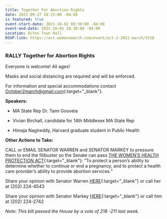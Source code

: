 ```yaml
---
title: Together For Abortion Rights
date: 2021-09-27 18:15:00 -04:00
is featured: true
event-start-date: 2021-10-02 09:30:00 -04:00
event-end-date: 2021-10-02 10:30:00 -04:00
Location: Acton Town Hall
RSVP-link: https://act.womensmarch.com/event/oct-2-2021-march/2518
---
```


### RALLY Together for Abortion Rights

Everyone is welcome! All ages!

Masks and social distancing are required and will be enforced.

For information and special accommodations contact [October2march@gmail.com](mailto:October2march@gmail.com){:target="_blank"}.

**Speakers:**

* MA State Rep Dr. Tami Gouveia

* Vivian Birchall, candidate for 14th Middlesex MA State Rep

* Himaja Nagireddy, Harvard graduate student in Public Health

**Other Actions to Take:**

CALL or EMAIL SENATOR WARREN and SENATOR MARKEY to pressure them to end the filibuster so the Senate can pass [THE WOMEN’S HEALTH PROTECTION ACT](https://www.congress.gov/bill/116th-congress/senate-bill/1645/text){:target="_blank"}: “To protect a person’s ability to determine whether to continue or end a pregnancy, and to protect a health care provider’s ability to provide abortion services.”

Share your opinion with Senator Warren [HERE](https://www.warren.senate.gov/contact/shareyouropinion){:target="_blank"} or call her at (202) 224-4543

Share your opinion with Senator Markey [HERE](https://www.markey.senate.gov/contact/share-your-opinion){:target="_blank"}  or call him at (202) 224-2742

*Note: This bill passed the House by a vote of 218 -211 last week.*